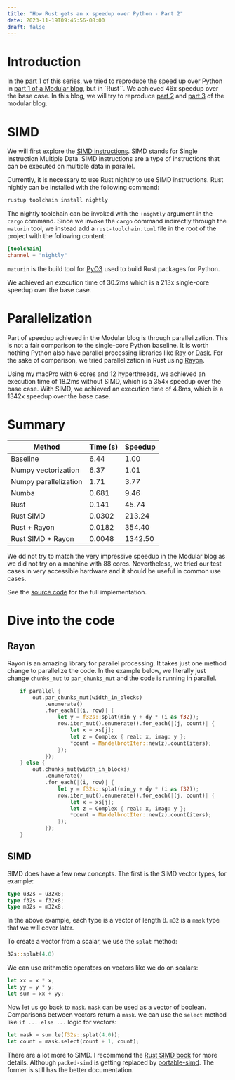 ```yaml
---
title: "How Rust gets an x speedup over Python - Part 2"
date: 2023-11-19T09:45:56-08:00
draft: false
---
```


# Introduction

In the [part 1](../how-rust-x-speedup-over-python-1) of this series, we tried to reproduce the speed up over Python
in [part 1 of a Modular blog](https://www.modular.com/blog/how-mojo-gets-a-35-000x-speedup-over-python-part-1), but in `Rust``. We achieved 46x speedup over the base case. In this blog, we will try to reproduce
[part 2](https://www.modular.com/blog/how-mojo-gets-a-35-000x-speedup-over-python-part-2) and 
[part 3](https://www.modular.com/blog/mojo-a-journey-to-68-000x-speedup-over-python-part-3) of the modular blog.

# SIMD

We will first explore the [SIMD instructions](https://en.wikipedia.org/wiki/Single_instruction,_multiple_data). SIMD stands for Single Instruction Multiple Data. SIMD instructions are a type of instructions that can be executed on multiple data in parallel. 

Currently, it is necessary to use Rust nightly to use SIMD instructions. Rust nightly can be installed with the following command:

```bash
rustup toolchain install nightly
```

The nightly toolchain can be invoked with the `+nightly` argument in the `cargo` command. Since we invoke the `cargo`
command indirectly through the `maturin` tool, we instead add a `rust-toolchain.toml` file in the root of the project with the following content:

```toml
[toolchain]
channel = "nightly"
```

`maturin` is the build tool for [PyO3](https://pyo3.rs/v0.20.0/) used to build Rust packages for Python.

We achieved an execution time of 30.2ms which is a 213x single-core speedup over the base case. 

# Parallelization

Part of speedup achieved in the Modular blog is through parallelization. This is not a fair comparison to the single-core
Python baseline. It is worth nothing Python also have parallel processing libraries like [Ray](https://www.ray.io/) or
[Dask](https://www.dask.org/). For the sake of comparison, we tried parallelization in Rust using [Rayon](https://docs.rs/rayon/latest/rayon/).

Using my macPro with 6 cores and 12 hyperthreads, we achieved an execution time of 18.2ms without SIMD, which is a 354x speedup over the base case. With SIMD, we achieved an execution time of 4.8ms, which is a 1342x speedup over the base case.

# Summary

| Method    | Time (s) | Speedup |
| -------- | ------- | ------- |
| Baseline  | 6.44   | 1.00    |
| Numpy vectorization | 6.37 | 1.01 |
| Numpy parallelization | 1.71 | 3.77 |
| Numba | 0.681 | 9.46 |
| Rust | 0.141 | 45.74 |
| Rust SIMD | 0.0302 | 213.24 |
| Rust + Rayon | 0.0182 | 354.40 |
| Rust SIMD + Rayon | 0.0048 | 1342.50 |

We dd not try to match the very impressive speedup in the Modular blog as we did not try on a machine with 88 cores. Nevertheless, we tried our test cases in very accessible hardware and it should be useful in common use cases.

See the [source code](https://github.com/aspcompiler/py-rust-mandel) for the full implementation.

# Dive into the code

## Rayon

Rayon is an amazing library for parallel processing. It takes just one method change to parallelize the code. In the
example below, we literally just change `chunks_mut` to `par_chunks_mut` and the code is running in parallel.

```rust
    if parallel {
        out.par_chunks_mut(width_in_blocks)
            .enumerate()
            .for_each(|(i, row)| {
                let y = f32s::splat(min_y + dy * (i as f32));
                row.iter_mut().enumerate().for_each(|(j, count)| {
                    let x = xs[j];
                    let z = Complex { real: x, imag: y };
                    *count = MandelbrotIter::new(z).count(iters);
                });
            });
    } else {
        out.chunks_mut(width_in_blocks)
            .enumerate()
            .for_each(|(i, row)| {
                let y = f32s::splat(min_y + dy * (i as f32));
                row.iter_mut().enumerate().for_each(|(j, count)| {
                    let x = xs[j];
                    let z = Complex { real: x, imag: y };
                    *count = MandelbrotIter::new(z).count(iters);
                });
            });
    }
```

## SIMD

SIMD does have a few new concepts. The first is the SIMD vector types, for example:
    
```rust
type u32s = u32x8;
type f32s = f32x8;
type m32s = m32x8;
```

In the above example, each type is a vector of length 8. `m32` is a `mask` type that we will cover later.

To create a vector from a scalar, we use the `splat` method:

```rust
32s::splat(4.0)
```

We can use arithmetic operators on vectors like we do on scalars:

```rust
let xx = x * x;
let yy = y * y;
let sum = xx + yy;
```

Now let us go back to `mask`. `mask` can be used as a vector of boolean. Comparisons between vectors return a `mask`.
we can use the `select` method like `if ... else ...` logic for vectors:

```rust
let mask = sum.le(f32s::splat(4.0));
let count = mask.select(count + 1, count);
```

There are a lot more to SIMD. I recommend the [Rust SIMD book](https://rust-lang.github.io/packed_simd/) for more details.
Although `packed-simd` is getting replaced by [portable-simd](https://github.com/rust-lang/portable-simd). The former is
still has the better documentation.
